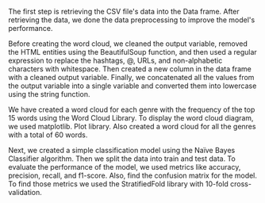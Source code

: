The first step is retrieving the CSV file's data into the Data frame. After retrieving the data, we done the data preprocessing to improve the model's performance.

Before creating the word cloud, we cleaned the output variable, removed the HTML entities using the BeautifulSoup function, and then used a regular expression to replace the 
hashtags, @, URLs, and non-alphabetic characters with whitespace. Then created a new column in the data frame with a cleaned output variable. Finally, we concatenated all the 
values from the output variable into a single variable and converted them into lowercase using the string function.

We have created a word cloud for each genre with the frequency of the top 15 words using the Word Cloud Library. To display the word cloud diagram, we used matplotlib. Plot 
library. Also created a word cloud for all the genres with a total of 60 words.

Next, we created a simple classification model using the Naïve Bayes Classifier algorithm. Then we split the data into train and test data. To evaluate the performance of the 
model, we used metrics like accuracy, precision, recall, and f1-score. Also, find the confusion matrix for the model. To find those metrics we used the StratifiedFold library 
with 10-fold cross-validation.
